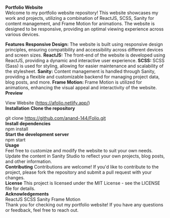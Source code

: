 **Portfolio Website**
<br />
Welcome to my portfolio website repository! This website showcases my work and projects, utilizing a combination of ReactJS, SCSS, Sanity for content management, and Frame Motion for animations. The website is designed to be responsive, providing an optimal viewing experience across various devices.

**Features**
**Responsive Design:** The website is built using responsive design principles, ensuring compatibility and accessibility across different devices and screen sizes.
**ReactJS:** The front-end of the website is developed using ReactJS, providing a dynamic and interactive user experience.
**SCSS:** SCSS (Sass) is used for styling, allowing for easier maintenance and scalability of the stylesheet.
**Sanity:** Content management is handled through Sanity, providing a flexible and customizable backend for managing project data, blog posts, and more.
**Frame Motion:** Frame Motion is utilized for animations, enhancing the visual appeal and interactivity of the website.
<br />
**Preview**

View Website (https://afolio.netlify.app/)
<br />
**Installation**
**Clone the repository**
<br />

git clone https://github.com/anand-144/Folio.git
<br />
**Install dependencies**
<br />
npm install
<br />
**Start the development server**
<br />
npm start
<br />
**Usage**
<br />
Feel free to customize and modify the website to suit your own needs. Update the content in Sanity Studio to reflect your own projects, blog posts, and other information.
<br />
**Contributing**
Contributions are welcome! If you'd like to contribute to the project, please fork the repository and submit a pull request with your changes.
<br />
**License**
This project is licensed under the MIT License - see the LICENSE file for details.
<br />
**Acknowledgements**
<br/>
ReactJS
SCSS
Sanity
Frame Motion
<br/>
Thank you for checking out my portfolio website! If you have any questions or feedback, feel free to reach out.
